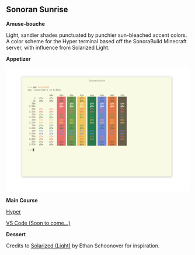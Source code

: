 ## Sonoran Sunrise


**Amuse-bouche**

Light, sandier shades punctuated by punchier sun-bleached accent colors. A color scheme for the Hyper terminal based off the SonoraBuild Minecraft server, 
with influence from Solarized Light.

**Appetizer**

![Preview](images/preview.png)

**Main Course**

[Hyper]()

[VS Code (Soon to come...)]()

**Dessert**

Credits to [Solarized (Light)](https://ethanschoonover.com/solarized/) by Ethan Schoonover for inspiration.


